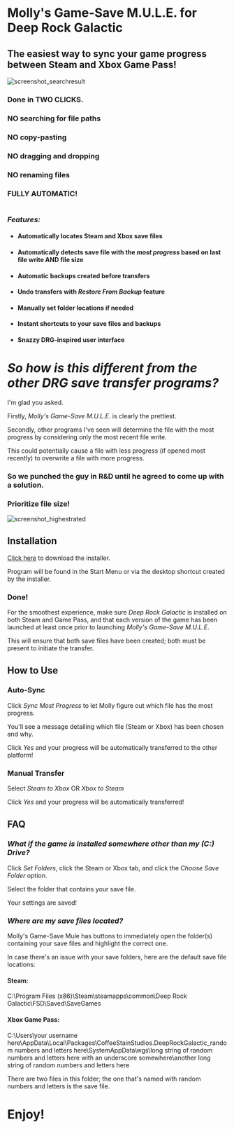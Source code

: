 # Molly's Game-Save M.U.L.E. for Deep Rock Galactic
## The easiest way to sync your game progress between Steam and Xbox Game Pass!

![screenshot_searchresult](https://github.com/ntaiprogrammer/Mollys_GameSave_Mule/blob/main/mollys_gamesave_mule_screenshot.png?raw=true)

### Done in TWO CLICKS.
### NO searching for file paths
### NO copy-pasting
### NO dragging and dropping
### NO renaming files
### FULLY AUTOMATIC!
#
### ***Features:*** ###

- #### Automatically locates Steam and Xbox save files
- #### Automatically detects save file with the ***most progress*** based on last file write AND file size
- #### Automatic backups created before transfers
- #### Undo transfers with *Restore From Backup* feature
- #### Manually set folder locations if needed
- #### Instant shortcuts to your save files and backups
- #### Snazzy DRG-inspired user interface
#
# ***So how is this different from the other DRG save transfer programs?***
I'm glad you asked.

Firstly, *Molly's Game-Save M.U.L.E.* is clearly the prettiest.

Secondly, other programs I've seen will determine the file with the most progress by considering only the most recent file write.

This could potentially cause a file with less progress (if opened most recently) to overwrite a file with more progress.

### So we punched the guy in R&D until he agreed to come up with a solution.
### Prioritize file size!
![screenshot_highestrated](https://github.com/ntaiprogrammer/Mollys_GameSave_Mule/blob/main/mollys_gamesave_mule_help_screenshot.png?raw=true)

## Installation
[Click here](https://github.com/ntaiprogrammer/MollysGameSaveMule/releases/download/v1.0/Molly.s.Game-Save.M.U.L.E.msi) to download the installer.

Program will be found in the Start Menu or via the desktop shortcut created by the installer.

### **Done!**

For the smoothest experience, make sure _Deep Rock Galactic_ is installed on both Steam and Game Pass, 
and that each version of the game has been launched at least once prior to launching _Molly's Game-Save M.U.L.E_.

This will ensure that both save files have been created; both must be present to initiate the transfer.

## How to Use
### Auto-Sync
Click *Sync Most Progress* to let Molly figure out which file has the most progress.

You'll see a message detailing which file (Steam or Xbox) has been chosen and why.

Click *Yes* and your progress will be automatically transferred to the other platform!

### Manual Transfer
Select *Steam to Xbox* OR *Xbox to Steam*

Click *Yes* and your progress will be automatically transferred!

## FAQ

### _What if the game is installed somewhere other than my (C:) Drive?_
Click _Set Folders_, click the Steam or Xbox tab, and click the _Choose Save Folder_ option.

Select the folder that contains your save file.

Your settings are saved!

### _Where are my save files located?_

Molly's Game-Save Mule has buttons to immediately open the folder(s) containing your save files and highlight the correct one.

In case there's an issue with your save folders, here are the default save file locations:

#### Steam:
C:\Program Files (x86)\Steam\steamapps\common\Deep Rock Galactic\FSD\Saved\SaveGames

#### Xbox Game Pass:
C:\Users\your username here\AppData\Local\Packages\CoffeeStainStudios.DeepRockGalactic_random numbers and letters here\SystemAppData\wgs\long string of random numbers and letters here with an underscore somewhere\another long string of random numbers and letters here

There are two files in this folder; the one that's named with random numbers and letters is the save file.

# Enjoy!
